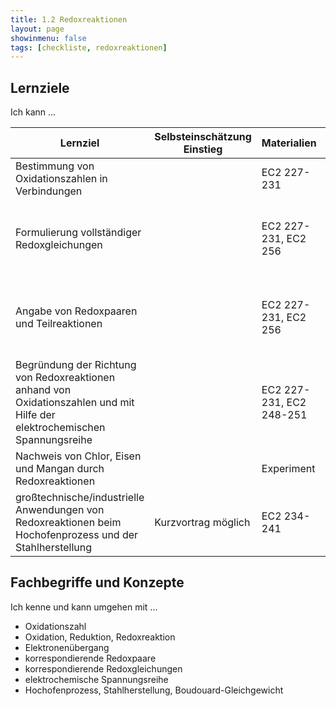```yaml
---
title: 1.2 Redoxreaktionen
layout: page
showinmenu: false
tags: [checkliste, redoxreaktionen]
---
```


## Lernziele

Ich kann ...

| Lernziel | Selbsteinschätzung <br />Einstieg | Materialien | Übungen | Selbsteinschätzung <br />Ausstieg |
| ---   | ---      | ---         | ---     | ---      |
| Bestimmung von Oxidationszahlen in Verbindungen | | EC2 227-231 | AB Oxidationszahlen, EC2 231 A1 | |
| Formulierung vollständiger Redoxgleichungen | | EC2 227-231, EC2 256 | AB Redoxreaktionen, AB Redoxgleichungen, EC2 231 A2-A4, EC2 256 A1-A4 | |
| Angabe von Redoxpaaren und Teilreaktionen | | EC2 227-231, EC2 256 | AB Redoxreaktionen, AB Redoxgleichungen, EC2 231 A2-A4, EC2 256 A1-A4 | |
| Begründung der Richtung von Redoxreaktionen anhand von Oxidationszahlen und mit Hilfe der elektrochemischen Spannungsreihe | | EC2 227-231, EC2 248-251 | AB Redoxreaktionen, AB Redoxgleichungen, EC2 231 A2-A4 | |
| Nachweis von Chlor, Eisen und Mangan durch Redoxreaktionen | | Experiment | Experiment | |
| großtechnische/industrielle Anwendungen von Redoxreaktionen beim Hochofenprozess und der Stahlherstellung | Kurzvortrag möglich | EC2 234-241 | | |

## Fachbegriffe und Konzepte

Ich kenne und kann umgehen mit ...

- Oxidationszahl
- Oxidation, Reduktion, Redoxreaktion
- Elektronenübergang
- korrespondierende Redoxpaare
- korrespondierende Redoxgleichungen
- elektrochemische Spannungsreihe
- Hochofenprozess, Stahlherstellung, Boudouard-Gleichgewicht


